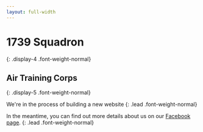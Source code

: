 ```yaml
---
layout: full-width
---
```


<div class="position-relative overflow-hidden p-3 p-md-5 my-md-3 text-center bg-light">
  <div class="col-md-5 mx-auto my-2" markdown="1">

1739 Squadron
===================
{: .display-4 .font-weight-normal}

Air Training Corps
------------------
{: .display-5 .font-weight-normal}

  </div>
</div>

<div class="text-center" markdown="1">

We're in the process of building a new website
{: .lead .font-weight-normal}

In the meantime, you can find out more details about us on our [Facebook page](http://facebook.com/1739sqn).
{: .lead .font-weight-normal}

</div>

